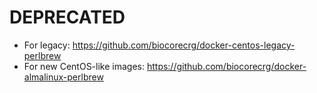 # DEPRECATED

* For legacy: https://github.com/biocorecrg/docker-centos-legacy-perlbrew
* For new CentOS-like images: https://github.com/biocorecrg/docker-almalinux-perlbrew

